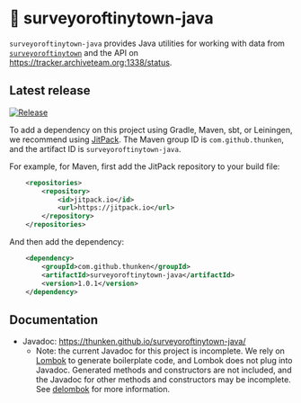 # 📍 surveyoroftinytown-java

`surveyoroftinytown-java` provides Java utilities for working with data from [`surveyoroftinytown`](https://github.com/thunken/surveyoroftinytown) and the API on https://tracker.archiveteam.org:1338/status.


## Latest release

[![Release](https://jitpack.io/v/thunken/surveyoroftinytown-java.svg?style=flat-square)](https://github.com/thunken/surveyoroftinytown-java/releases)

To add a dependency on this project using Gradle, Maven, sbt, or Leiningen, we recommend using [JitPack](https://jitpack.io/#thunken/surveyoroftinytown-java/1.0.1). The Maven group ID is `com.github.thunken`, and the artifact ID is `surveyoroftinytown-java`.

For example, for Maven, first add the JitPack repository to your build file:
```xml
	<repositories>
		<repository>
		    <id>jitpack.io</id>
		    <url>https://jitpack.io</url>
		</repository>
	</repositories>
```

And then add the dependency:
```xml
	<dependency>
	    <groupId>com.github.thunken</groupId>
	    <artifactId>surveyoroftinytown-java</artifactId>
	    <version>1.0.1</version>
	</dependency>
```

## Documentation

* Javadoc: https://thunken.github.io/surveyoroftinytown-java/
  * Note: the current Javadoc for this project is incomplete. We rely on [Lombok](https://projectlombok.org/) to generate boilerplate code, and Lombok does not plug into Javadoc. Generated methods and constructors are not included, and the Javadoc for other methods and constructors may be incomplete. See [delombok](https://projectlombok.org/features/delombok) for more information.
